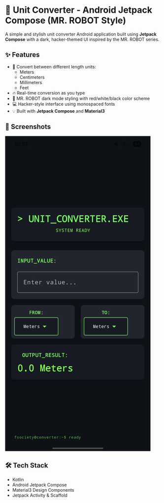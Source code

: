 # 🧮 Unit Converter - Android Jetpack Compose (MR. ROBOT Style)

A simple and stylish unit converter Android application built using **Jetpack Compose** with a dark, hacker-themed UI inspired by the MR. ROBOT series.

## ✨ Features

- 🔁 Convert between different length units:
  - Meters
  - Centimeters
  - Millimeters
  - Feet
- 🔥 Real-time conversion as you type
- 🎨 MR. ROBOT dark mode styling with red/white/black color scheme
- 💻 Hacker-style interface using monospaced fonts
- 💡 Built with **Jetpack Compose** and **Material3**

## 📸 Screenshots
![Main Screen](./main.jpg)


## 🛠️ Tech Stack

- Kotlin
- Android Jetpack Compose
- Material3 Design Components
- Jetpack Activity & Scaffold

